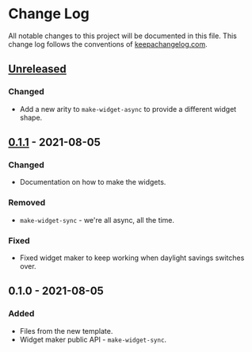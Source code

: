 # Change Log
All notable changes to this project will be documented in this file. This change log follows the conventions of [keepachangelog.com](http://keepachangelog.com/).

## [Unreleased]
### Changed
- Add a new arity to `make-widget-async` to provide a different widget shape.

## [0.1.1] - 2021-08-05
### Changed
- Documentation on how to make the widgets.

### Removed
- `make-widget-sync` - we're all async, all the time.

### Fixed
- Fixed widget maker to keep working when daylight savings switches over.

## 0.1.0 - 2021-08-05
### Added
- Files from the new template.
- Widget maker public API - `make-widget-sync`.

[Unreleased]: https://github.com/your-name/viz.clj/compare/0.1.1...HEAD
[0.1.1]: https://github.com/your-name/viz.clj/compare/0.1.0...0.1.1
